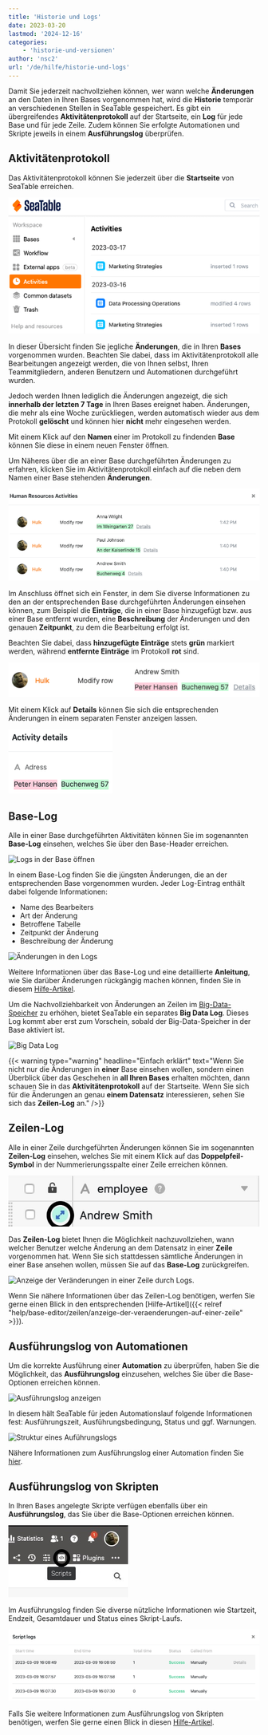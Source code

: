 ```yaml
---
title: 'Historie und Logs'
date: 2023-03-20
lastmod: '2024-12-16'
categories:
    - 'historie-und-versionen'
author: 'nsc2'
url: '/de/hilfe/historie-und-logs'
---
```


Damit Sie jederzeit nachvollziehen können, wer wann welche **Änderungen** an den Daten in Ihren Bases vorgenommen hat, wird die **Historie** temporär an verschiedenen Stellen in SeaTable gespeichert. Es gibt ein übergreifendes **Aktivitätenprotokoll** auf der Startseite, ein **Log** für jede Base und für jede Zeile. Zudem können Sie erfolgte Automationen und Skripte jeweils in einem **Ausführungslog** überprüfen.

## Aktivitätenprotokoll

Das Aktivitätenprotokoll können Sie jederzeit über die **Startseite** von SeaTable erreichen.

![Inhalte eines Aktivitäten-Protokolls](images/activities-protocol.png)

In dieser Übersicht finden Sie jegliche **Änderungen**, die in Ihren **Bases** vorgenommen wurden. Beachten Sie dabei, dass im Aktivitätenprotokoll alle Bearbeitungen angezeigt werden, die von Ihnen selbst, Ihren Teammitgliedern, anderen Benutzern und Automationen durchgeführt wurden.

Jedoch werden Ihnen lediglich die Änderungen angezeigt, die sich **innerhalb der letzten 7 Tage** in Ihren Bases ereignet haben. Änderungen, die mehr als eine Woche zurückliegen, werden automatisch wieder aus dem Protokoll **gelöscht** und können hier **nicht** mehr eingesehen werden.

Mit einem Klick auf den **Namen** einer im Protokoll zu findenden **Base** können Sie diese in einem neuen Fenster öffnen.

Um Näheres über die an einer Base durchgeführten Änderungen zu erfahren, klicken Sie im Aktivitätenprotokoll einfach auf die neben dem Namen einer Base stehenden **Änderungen**.

![Nähere Informationen zu den an einer Base durchgeführten Änderungen im Aktivitäten-Protokoll](images/details-of-a-edit.png)

Im Anschluss öffnet sich ein Fenster, in dem Sie diverse Informationen zu den an der entsprechenden Base durchgeführten Änderungen einsehen können, zum Beispiel die **Einträge**, die in einer Base hinzugefügt bzw. aus einer Base entfernt wurden, eine **Beschreibung** der Änderungen und den genauen **Zeitpunkt**, zu dem die Bearbeitung erfolgt ist.

Beachten Sie dabei, dass **hinzugefügte Einträge** stets **grün** markiert werden, während **entfernte Einträge** im Protokoll **rot** sind.

![Einer Base hinzugefügte Einträge (grün markiert) und aus einer Base gelöschte Einträge (rot markiert) im Aktivitäten-Protokoll](images/red-or-green-marked-entries.png)

Mit einem Klick auf **Details** können Sie sich die entsprechenden Änderungen in einem separaten Fenster anzeigen lassen.

![Detaillierte Ansicht der zu einer Base hinzugefügten bzw. aus dieser entfernten Einträge im Aktivitäten-Protokoll](images/activity-details.png)

## Base-Log

Alle in einer Base durchgeführten Aktivitäten können Sie im sogenannten **Base-Log** einsehen, welches Sie über den Base-Header erreichen.

![Logs in der Base öffnen](https://seatable.io/wp-content/uploads/2023/01/Logs-in-der-Base-oeffnen.png)

In einem Base-Log finden Sie die jüngsten Änderungen, die an der entsprechenden Base vorgenommen wurden. Jeder Log-Eintrag enthält dabei folgende Informationen:

- Name des Bearbeiters
- Art der Änderung
- Betroffene Tabelle
- Zeitpunkt der Änderung
- Beschreibung der Änderung

![Änderungen in den Logs](https://seatable.io/wp-content/uploads/2023/01/Aenderungen-in-den-Logs.png)

Weitere Informationen über das Base-Log und eine detaillierte **Anleitung**, wie Sie darüber Änderungen rückgängig machen können, finden Sie in diesem [Hilfe-Artikel](https://seatable.io/docs/historie-und-versionen/aenderungen-ueber-die-logs-rueckgaengig-machen/).

Um die Nachvollziehbarkeit von Änderungen an Zeilen im [Big-Data-Speicher](https://seatable.io/docs/big-data/potenzial-big-data/) zu erhöhen, bietet SeaTable ein separates **Big Data Log**. Dieses Log kommt aber erst zum Vorschein, sobald der Big-Data-Speicher in der Base aktiviert ist.

![Big Data Log](https://seatable.io/wp-content/uploads/2023/03/Big-Data-Log.png)

{{< warning  type="warning" headline="Einfach erklärt"  text="Wenn Sie nicht nur die Änderungen in **einer** Base einsehen wollen, sondern einen Überblick über das Geschehen in **all Ihren Bases** erhalten möchten, dann schauen Sie in das **Aktivitätenprotokoll** auf der Startseite. Wenn Sie sich für die Änderungen an genau **einem Datensatz** interessieren, sehen Sie sich das **Zeilen-Log** an." />}}

## Zeilen-Log

Alle in einer Zeile durchgeführten Änderungen können Sie im sogenannten **Zeilen-Log** einsehen, welches Sie mit einem Klick auf das **Doppelpfeil-Symbol** in der Nummerierungsspalte einer Zeile erreichen können.

![Öffnen des Zeilen-Logs](images/how-to-open-the-cell-log.jpg)

Das **Zeilen-Log** bietet Ihnen die Möglichkeit nachzuvollziehen, wann welcher Benutzer welche Änderung an dem Datensatz in einer **Zeile** vorgenommen hat. Wenn Sie sich stattdessen sämtliche Änderungen in einer Base ansehen wollen, müssen Sie auf das **Base-Log** zurückgreifen.

![Anzeige der Veränderungen in einer Zeile durch Logs.](https://seatable.io/wp-content/uploads/2022/11/Logs.png)

Wenn Sie nähere Informationen über das Zeilen-Log benötigen, werfen Sie gerne einen Blick in den entsprechenden [Hilfe-Artikel]({{< relref "help/base-editor/zeilen/anzeige-der-veraenderungen-auf-einer-zeile" >}}).

## Ausführungslog von Automationen

Um die korrekte Ausführung einer **Automation** zu überprüfen, haben Sie die Möglichkeit, das **Ausführungslog** einzusehen, welches Sie über die Base-Optionen erreichen können.

![Ausführungslog anzeigen](https://seatable.io/wp-content/uploads/2022/12/open-an-automation-log.png)

In diesem hält SeaTable für jeden Automationslauf folgende Informationen fest: Ausführungszeit, Ausführungsbedingung, Status und ggf. Warnungen.

![Struktur eines Auführungslogs](https://seatable.io/wp-content/uploads/2022/12/structure-of-an-automation-log-newest.png)

Nähere Informationen zum Ausführungslog einer Automation finden Sie [hier](https://seatable.io/docs/automationen/ausfuehrungslog-einer-automation-anzeigen/).

## Ausführungslog von Skripten

In Ihren Bases angelegte Skripte verfügen ebenfalls über ein **Ausführungslog**, das Sie über die Base-Optionen erreichen können.

![Öffnen des Ausführungslogs](images/Anlegen-eines-Skriptes.jpg)

Im Ausführungslog finden Sie diverse nützliche Informationen wie Startzeit, Endzeit, Gesamtdauer und Status eines Skript-Laufs.

![Zu findende Informationen im  Ausführungslog eines Skriptes](images/information-in-a-script-log.png)

Falls Sie weitere Informationen zum Ausführungslog von Skripten benötigen, werfen Sie gerne einen Blick in diesen [Hilfe-Artikel](https://seatable.io/docs/javascript-python/das-ausfuehrungslog-von-skripten/).
